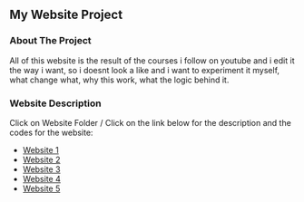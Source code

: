 ## My Website Project

### About The Project
All of this website is the result of the courses i follow on youtube and i edit it the way i want, so i doesnt look a like and i want to experiment it myself, what change what, why this work, what the logic behind it.

### Website Description
Click on Website Folder / Click on the link below for the description and the codes for the website:
* [Website 1](https://github.com/pinje0/website-projects/tree/main/website-1)
* [Website 2](https://github.com/pinje0/website-projects/tree/main/website-2)
* [Website 3](https://github.com/pinje0/website-projects/tree/main/website-3)
* [Website 4](https://github.com/pinje0/website-projects/tree/main/website-4)
* [Website 5](https://github.com/pinje0/website-projects/tree/main/website-5)

